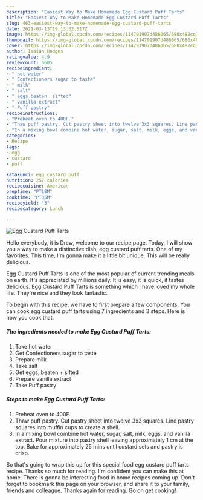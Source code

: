 ```yaml
---
description: "Easiest Way to Make Homemade Egg Custard Puff Tarts"
title: "Easiest Way to Make Homemade Egg Custard Puff Tarts"
slug: 463-easiest-way-to-make-homemade-egg-custard-puff-tarts
date: 2021-03-13T19:13:32.517Z
image: https://img-global.cpcdn.com/recipes/114791907d486065/680x482cq70/egg-custard-puff-tarts-recipe-main-photo.jpg
thumbnail: https://img-global.cpcdn.com/recipes/114791907d486065/680x482cq70/egg-custard-puff-tarts-recipe-main-photo.jpg
cover: https://img-global.cpcdn.com/recipes/114791907d486065/680x482cq70/egg-custard-puff-tarts-recipe-main-photo.jpg
author: Isaiah Hodges
ratingvalue: 4.9
reviewcount: 6605
recipeingredient:
- " hot water"
- " Confectioners sugar to taste"
- " milk"
- " salt"
- " eggs beaten  sifted"
- " vanilla extract"
- " Puff pastry"
recipeinstructions:
- "Preheat oven to 400F."
- "Thaw puff pastry. Cut pastry sheet into twelve 3x3 squares. Line pastry squares into muffin cups to create a shell."
- "In a mixing bowl combine hot water, sugar, salt, milk, eggs, and vanilla extract. Pour mixture into pastry shell leaving approximately 1 cm at the top. Bake for approximately 25 mins until custard sets and pastry is crisp."
categories:
- Recipe
tags:
- egg
- custard
- puff

katakunci: egg custard puff 
nutrition: 257 calories
recipecuisine: American
preptime: "PT18M"
cooktime: "PT35M"
recipeyield: "3"
recipecategory: Lunch

---
```



![Egg Custard Puff Tarts](https://img-global.cpcdn.com/recipes/114791907d486065/680x482cq70/egg-custard-puff-tarts-recipe-main-photo.jpg)

Hello everybody, it is Drew, welcome to our recipe page. Today, I will show you a way to make a distinctive dish, egg custard puff tarts. One of my favorites. This time, I'm gonna make it a little bit unique. This will be really delicious.



Egg Custard Puff Tarts is one of the most popular of current trending meals on earth. It's appreciated by millions daily. It is easy, it is quick, it tastes delicious. Egg Custard Puff Tarts is something which I have loved my whole life. They're nice and they look fantastic.


To begin with this recipe, we have to first prepare a few components. You can cook egg custard puff tarts using 7 ingredients and 3 steps. Here is how you cook that.

<!--inarticleads1-->

##### The ingredients needed to make Egg Custard Puff Tarts:

1. Take  hot water
1. Get  Confectioners sugar to taste
1. Prepare  milk
1. Take  salt
1. Get  eggs, beaten + sifted
1. Prepare  vanilla extract
1. Take  Puff pastry




<!--inarticleads2-->

##### Steps to make Egg Custard Puff Tarts:

1. Preheat oven to 400F.
1. Thaw puff pastry. Cut pastry sheet into twelve 3x3 squares. Line pastry squares into muffin cups to create a shell.
1. In a mixing bowl combine hot water, sugar, salt, milk, eggs, and vanilla extract. Pour mixture into pastry shell leaving approximately 1 cm at the top. Bake for approximately 25 mins until custard sets and pastry is crisp.




So that's going to wrap this up for this special food egg custard puff tarts recipe. Thanks so much for reading. I'm confident you can make this at home. There is gonna be interesting food in home recipes coming up. Don't forget to bookmark this page on your browser, and share it to your family, friends and colleague. Thanks again for reading. Go on get cooking!
